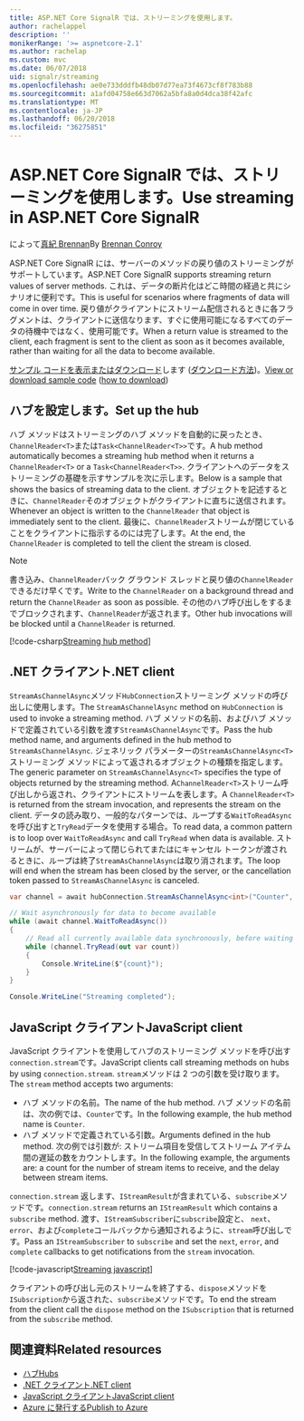 ```yaml
---
title: ASP.NET Core SignalR では、ストリーミングを使用します。
author: rachelappel
description: ''
monikerRange: '>= aspnetcore-2.1'
ms.author: rachelap
ms.custom: mvc
ms.date: 06/07/2018
uid: signalr/streaming
ms.openlocfilehash: ae0e733dddfb48db07d77ea73f4673cf8f783b88
ms.sourcegitcommit: a1afd04758e663d7062a5bfa8a0d4dca38f42afc
ms.translationtype: MT
ms.contentlocale: ja-JP
ms.lasthandoff: 06/20/2018
ms.locfileid: "36275851"
---
```

# <a name="use-streaming-in-aspnet-core-signalr"></a><span data-ttu-id="fc049-102">ASP.NET Core SignalR では、ストリーミングを使用します。</span><span class="sxs-lookup"><span data-stu-id="fc049-102">Use streaming in ASP.NET Core SignalR</span></span>

<span data-ttu-id="fc049-103">によって[真紀 Brennan](https://github.com/BrennanConroy)</span><span class="sxs-lookup"><span data-stu-id="fc049-103">By [Brennan Conroy](https://github.com/BrennanConroy)</span></span>

<span data-ttu-id="fc049-104">ASP.NET Core SignalR には、サーバーのメソッドの戻り値のストリーミングがサポートしています。</span><span class="sxs-lookup"><span data-stu-id="fc049-104">ASP.NET Core SignalR supports streaming return values of server methods.</span></span> <span data-ttu-id="fc049-105">これは、データの断片化はどこ時間の経過と共にシナリオに便利です。</span><span class="sxs-lookup"><span data-stu-id="fc049-105">This is useful for scenarios where fragments of data will come in over time.</span></span> <span data-ttu-id="fc049-106">戻り値がクライアントにストリーム配信されるときに各フラグメントは、クライアントに送信なります、すぐに使用可能になるすべてのデータの待機中ではなく、使用可能です。</span><span class="sxs-lookup"><span data-stu-id="fc049-106">When a return value is streamed to the client, each fragment is sent to the client as soon as it becomes available, rather than waiting for all the data to become available.</span></span>

<span data-ttu-id="fc049-107">[サンプル コードを表示またはダウンロード](https://github.com/aspnet/Docs/tree/live/aspnetcore/signalr/streaming/sample)します ([ダウンロード方法](xref:tutorials/index#how-to-download-a-sample))。</span><span class="sxs-lookup"><span data-stu-id="fc049-107">[View or download sample code](https://github.com/aspnet/Docs/tree/live/aspnetcore/signalr/streaming/sample) ([how to download](xref:tutorials/index#how-to-download-a-sample))</span></span>

## <a name="set-up-the-hub"></a><span data-ttu-id="fc049-108">ハブを設定します。</span><span class="sxs-lookup"><span data-stu-id="fc049-108">Set up the hub</span></span>

<span data-ttu-id="fc049-109">ハブ メソッドはストリーミングのハブ メソッドを自動的に戻ったとき、`ChannelReader<T>`または`Task<ChannelReader<T>>`です。</span><span class="sxs-lookup"><span data-stu-id="fc049-109">A hub method automatically becomes a streaming hub method when it returns a `ChannelReader<T>` or a `Task<ChannelReader<T>>`.</span></span> <span data-ttu-id="fc049-110">クライアントへのデータをストリーミングの基礎を示すサンプルを次に示します。</span><span class="sxs-lookup"><span data-stu-id="fc049-110">Below is a sample that shows the basics of streaming data to the client.</span></span> <span data-ttu-id="fc049-111">オブジェクトを記述するときに、`ChannelReader`そのオブジェクトがクライアントに直ちに送信されます。</span><span class="sxs-lookup"><span data-stu-id="fc049-111">Whenever an object is written to the `ChannelReader` that object is immediately sent to the client.</span></span> <span data-ttu-id="fc049-112">最後に、`ChannelReader`ストリームが閉じていることをクライアントに指示するのには完了します。</span><span class="sxs-lookup"><span data-stu-id="fc049-112">At the end, the `ChannelReader` is completed to tell the client the stream is closed.</span></span>

> [!NOTE]
> <span data-ttu-id="fc049-113">書き込み、`ChannelReader`バック グラウンド スレッドと戻り値の`ChannelReader`できるだけ早くです。</span><span class="sxs-lookup"><span data-stu-id="fc049-113">Write to the `ChannelReader` on a background thread and return the `ChannelReader` as soon as possible.</span></span> <span data-ttu-id="fc049-114">その他のハブ呼び出しをするまでブロックされます、`ChannelReader`が返されます。</span><span class="sxs-lookup"><span data-stu-id="fc049-114">Other hub invocations will be blocked until a `ChannelReader` is returned.</span></span>

[!code-csharp[Streaming hub method](streaming/sample/hubs/streamhub.cs?range=10-34)]

## <a name="net-client"></a><span data-ttu-id="fc049-115">.NET クライアント</span><span class="sxs-lookup"><span data-stu-id="fc049-115">.NET client</span></span>

<span data-ttu-id="fc049-116">`StreamAsChannelAsync`メソッド`HubConnection`ストリーミング メソッドの呼び出しに使用します。</span><span class="sxs-lookup"><span data-stu-id="fc049-116">The `StreamAsChannelAsync` method on `HubConnection` is used to invoke a streaming method.</span></span> <span data-ttu-id="fc049-117">ハブ メソッドの名前、およびハブ メソッドで定義されている引数を渡す`StreamAsChannelAsync`です。</span><span class="sxs-lookup"><span data-stu-id="fc049-117">Pass the hub method name, and arguments defined in the hub method to `StreamAsChannelAsync`.</span></span> <span data-ttu-id="fc049-118">ジェネリック パラメーターの`StreamAsChannelAsync<T>`ストリーミング メソッドによって返されるオブジェクトの種類を指定します。</span><span class="sxs-lookup"><span data-stu-id="fc049-118">The generic parameter on `StreamAsChannelAsync<T>` specifies the type of objects returned by the streaming method.</span></span> <span data-ttu-id="fc049-119">A`ChannelReader<T>`ストリーム呼び出しから返され、クライアントにストリームを表します。</span><span class="sxs-lookup"><span data-stu-id="fc049-119">A `ChannelReader<T>` is returned from the stream invocation, and represents the stream on the client.</span></span> <span data-ttu-id="fc049-120">データの読み取り、一般的なパターンでは、ループする`WaitToReadAsync`を呼び出すと`TryRead`データを使用する場合。</span><span class="sxs-lookup"><span data-stu-id="fc049-120">To read data, a common pattern is to loop over `WaitToReadAsync` and call `TryRead` when data is available.</span></span> <span data-ttu-id="fc049-121">ストリームが、サーバーによって閉じられてまたはにキャンセル トークンが渡されるときに、ループは終了`StreamAsChannelAsync`は取り消されます。</span><span class="sxs-lookup"><span data-stu-id="fc049-121">The loop will end when the stream has been closed by the server, or the cancellation token passed to `StreamAsChannelAsync` is canceled.</span></span>

```csharp
var channel = await hubConnection.StreamAsChannelAsync<int>("Counter", 10, 500, CancellationToken.None);

// Wait asynchronously for data to become available
while (await channel.WaitToReadAsync())
{
    // Read all currently available data synchronously, before waiting for more data
    while (channel.TryRead(out var count))
    {
        Console.WriteLine($"{count}");
    }
}

Console.WriteLine("Streaming completed");
```

## <a name="javascript-client"></a><span data-ttu-id="fc049-122">JavaScript クライアント</span><span class="sxs-lookup"><span data-stu-id="fc049-122">JavaScript client</span></span>

<span data-ttu-id="fc049-123">JavaScript クライアントを使用してハブのストリーミング メソッドを呼び出す`connection.stream`です。</span><span class="sxs-lookup"><span data-stu-id="fc049-123">JavaScript clients call streaming methods on hubs by using `connection.stream`.</span></span> <span data-ttu-id="fc049-124">`stream`メソッドは 2 つの引数を受け取ります。</span><span class="sxs-lookup"><span data-stu-id="fc049-124">The `stream` method accepts two arguments:</span></span>

* <span data-ttu-id="fc049-125">ハブ メソッドの名前。</span><span class="sxs-lookup"><span data-stu-id="fc049-125">The name of the hub method.</span></span> <span data-ttu-id="fc049-126">ハブ メソッドの名前は、次の例では、`Counter`です。</span><span class="sxs-lookup"><span data-stu-id="fc049-126">In the following example, the hub method name is `Counter`.</span></span>
* <span data-ttu-id="fc049-127">ハブ メソッドで定義されている引数。</span><span class="sxs-lookup"><span data-stu-id="fc049-127">Arguments defined in the hub method.</span></span> <span data-ttu-id="fc049-128">次の例では引数が: ストリーム項目を受信してストリーム アイテム間の遅延の数をカウントします。</span><span class="sxs-lookup"><span data-stu-id="fc049-128">In the following example, the arguments are: a count for the number of stream items to receive, and the delay between stream items.</span></span>

<span data-ttu-id="fc049-129">`connection.stream` 返します、`IStreamResult`が含まれている、`subscribe`メソッドです。</span><span class="sxs-lookup"><span data-stu-id="fc049-129">`connection.stream` returns an `IStreamResult` which contains a `subscribe` method.</span></span> <span data-ttu-id="fc049-130">渡す、`IStreamSubscriber`に`subscribe`設定と、 `next`、 `error`、および`complete`コールバックから通知されるように、`stream`呼び出しです。</span><span class="sxs-lookup"><span data-stu-id="fc049-130">Pass an `IStreamSubscriber` to `subscribe` and set the `next`, `error`, and `complete` callbacks to get notifications from the `stream` invocation.</span></span>

[!code-javascript[Streaming javascript](streaming/sample/wwwroot/js/stream.js?range=19-36)]

<span data-ttu-id="fc049-131">クライアントの呼び出し元のストリームを終了する、`dispose`メソッドを`ISubscription`から返された、`subscribe`メソッドです。</span><span class="sxs-lookup"><span data-stu-id="fc049-131">To end the stream from the client call the `dispose` method on the `ISubscription` that is returned from the `subscribe` method.</span></span>

## <a name="related-resources"></a><span data-ttu-id="fc049-132">関連資料</span><span class="sxs-lookup"><span data-stu-id="fc049-132">Related resources</span></span>

* [<span data-ttu-id="fc049-133">ハブ</span><span class="sxs-lookup"><span data-stu-id="fc049-133">Hubs</span></span>](xref:signalr/hubs)
* [<span data-ttu-id="fc049-134">.NET クライアント</span><span class="sxs-lookup"><span data-stu-id="fc049-134">.NET client</span></span>](xref:signalr/dotnet-client)
* [<span data-ttu-id="fc049-135">JavaScript クライアント</span><span class="sxs-lookup"><span data-stu-id="fc049-135">JavaScript client</span></span>](xref:signalr/javascript-client)
* [<span data-ttu-id="fc049-136">Azure に発行する</span><span class="sxs-lookup"><span data-stu-id="fc049-136">Publish to Azure</span></span>](xref:signalr/publish-to-azure-web-app)